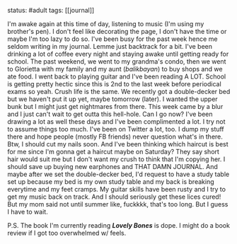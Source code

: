 status: #adult 
tags: [[journal]]

I'm awake again at this time of day, listening to music (I'm using my brother's pen). I don't feel like decorating the page, I don't have the time or maybe I'm too lazy to do so. I've been busy for the past week hence me seldom writing in my journal. Lemme just backtrack for a bit. I've been drinking a lot of coffee every night and staying awake until getting ready for school. The past weekend, we went to my grandma's condo, then we went to Glorietta with my family and my aunt (*balikbayan*) to buy shops and we ate food. I went back to playing guitar and I've been reading A LOT. School is getting pretty hectic since this is 2nd to the last week before periodical exams so yeah. Crush life is the same. We recently got a double-decker bed but we haven't put it up yet, maybe tomorrow (later). I wanted the upper bunk but I might just get nightmares from there. This week came by a blur and I just can't wait to get outta this hell-hole. Can I go now? I've been drawing a lot as well these days and I've been complimented a lot. I try not to assume things too much. I've been on Twitter a lot, too. I dump my stuff there and hope people (mostly FB friends) never question what's in there. Btw, I should cut my nails soon. And I've been thinking which haircut is best for me since I'm gonna get a haircut maybe on Saturday? They say short hair would suit me but I don't want my crush to think that I'm copying her. I should save up buying new earphones and THAT DAMN JOURNAL. And maybe after we set the double-decker bed, I'd request to have a study table set up because my bed is my own study table and my back is breaking everytime and my feet cramps. My guitar skills have been rusty and I try to get my music back on track. And I should seriously get these lices cured! But my mom said not until summer like, fuckkkk, that's too long. But I guess I have to wait. 

P.S. The book I'm currently reading ***Lovely Bones*** is dope. I might do a book review if I got too overwhelmed w/ feels. 